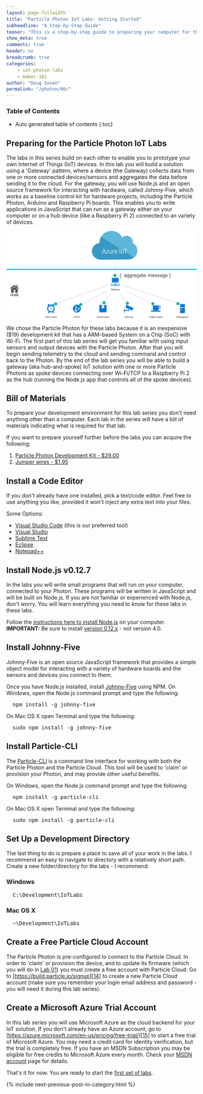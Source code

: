 ```yaml
---
layout: page-fullwidth
title: "Particle Photon IoT Labs: Getting Started"
subheadline: "A Step-by-Step Guide"
teaser: "This is a step-by-step guide to preparing your computer for the Particle Photon IoT Labs."
show_meta: true
comments: true
header: no
breadcrumb: true
categories:
    - iot-photon-labs
    - maker-101
author: "Doug Seven"
permalink: "/photon/00/"
---
```

### Table of Contents
*  Auto generated table of contents
{:toc}

## Preparing for the Particle Photon IoT Labs
The labs in this series build on each other to enable you to prototype your own Internet of Things (IoT) devices. In this lab you will build a solution using a 'Gateway' pattern, where a device (the Gateway) collects data from one or more connected devices/sensors and aggregates the data before sending it to the cloud. For the gateway, you will use Node.js and an open source framework for interacting with hardware, called Johnny-Five, which works as a baseline control kit for hardware projects, including the Particle Photon, Arduino and Raspberry Pi boards. This enables you to write applications in JavaScript that can run as a gateway either on your computer or on a hub device (like a Raspberry Pi 2) connected to an variety of devices.

<img src="/images/gatewaypattern.png"/>

We chose the Particle Photon for these labs because it is an inexpensive ($19) development kit that has a ARM-based System on a Chip (SoC) with Wi-Fi. The first part of this lab series will get you familiar with using input sensors and output devices with the Particle Photon. After that you will begin sending telemetry to the cloud and sending command and control back to the Photon. By the end of the lab series you will be able to build a gateway (aka hub-and-spoke) IoT solution with one or more Particle Photons as spoke devices connecting over Wi-Fi/TCP to a Raspberry Pi 2 as the hub (running the Node.js app that controls all of the spoke devices).

## Bill of Materials
To prepare your development environment for this lab series you don't need anything other than a computer. Each lab in the series will have a bill of materials indicating what is required for that lab.

If you want to prepare yourself further before the labs you can acquire the following:

1. [Particle Photon Development Kit - $29.00][1]
2. [Jumper wires - $1.95](https://www.sparkfun.com/products/12795)

## Install a Code Editor
If you don't already have one installed, pick a text/code editor. Feel free to use anything you like, provided it won't inject any extra text into your files.

Some Options:

* [Visual Studio Code][4] (this is our preferred tool)
* [Visual Studio][5]
* [Sublime Text][6] 
* [Eclipse][7] 
* [Notepad++][8]

## Install Node.js v0.12.7
In the labs you will write small programs that will run on your computer, connected to your Photon. These programs will be written in JavaScript and will be built on Node.js. If you are not familiar or experienced with Node.js, don't worry. You will learn everything you need to know for these labs in these labs. 

Follow the [instructions here to install Node.js](http://www.nodejs.org) on your computer.  __IMPORTANT:__ Be sure to install [version 0.12.x][node_12_7] - not version 4.0.

## Install Johnny-Five
Johnny-Five is an open source JavaScript framework that provides a simple object model for interacting with a variety of hardware boards and the sensors and devices you connect to them. 

Once you have Node.js installed, install [Johnny-Five][11] using NPM.
On Windows, open the Node.js command prompt and type the following:
<pre>
  npm install -g johnny-five
</pre>

On Mac OS X open Terminal and type the following:
<pre>
  sudo npm install -g johnny-five
</pre>

## Install Particle-CLI
The [Particle-CLI][3] is a command line interface for working with both the Particle Photon and the Particle Cloud. This tool will be used to 'claim' or provision your Photon, and may provide other useful benefits.

On Windows, open the Node.js command prompt and type the following:
<pre>
  npm install -g particle-cli
</pre>

On Mac OS X open Terminal and type the following:
<pre>
  sudo npm install -g particle-cli
</pre>

## Set Up a Development Directory
The last thing to do is prepare a place to save all of your work in the labs. I recommend an easy to navigate to directory with a relatively short path. Create a new folder/directory for the labs - I recommend:

### Windows
<pre>
  C:\Development\IoTLabs
</pre>

### Mac OS X
<pre>
  ~\Development\IoTLabs
</pre>

## Create a Free Particle Cloud Account
The Particle Photon is pre-configured to connect to the Particle Cloud. In order to 'claim' or provision the device, and to update its firmware (which you will do in [Lab 01][13]) you must create a free account with Particle Cloud. Go to [https://build.particle.io/signup][14] to create a new Particle Cloud account (make sure you remember your login email address and password - you will need it during this lab series).

## Create a Microsoft Azure Trial Account
In this lab series you will use Microsoft Azure as the cloud backend for your IoT solution. If you don't already have an Azure account, go to [https://azure.microsoft.com/en-us/pricing/free-trial/][15] to start a free trial of Microsoft Azure. You may need a credit card for identity verification, but the trial is completely free. If you have an MSDN Subscription you may be eligible for free credits to Microsoft Azure every month. Check your [MSDN account][16] page for details.

That's it for now. You are ready to start the [first set of labs][13].

{% include next-previous-post-in-category.html %}

 [1]: https://store.particle.io/?product=photon-kit
 [3]: http://www.particle.io/prototype#cli
 [4]: http://code.visualstudio.com
 [5]: http://www.visualstudio.com 
 [6]: http://www.sublimetext.com 
 [7]: http://www.eclipse.org/downloads/ 
 [8]: http://notepad-plus-plus.org/
 [9]: http://git-scm.com/
 [10]: http://nodejs.org/
 [11]: http://www.npmjs.com/package/johnny-five
 [12]: http://www.nitrogen.io
 [13]: /photon/01/
 [14]: https://build.particle.io/signup
 [15]: https://azure.microsoft.com/en-us/pricing/free-trial/
 [16]: https://msdn.microsoft.com/subscriptions/manage/
 [node_12_7]: https://nodejs.org/dist/v0.12.7/